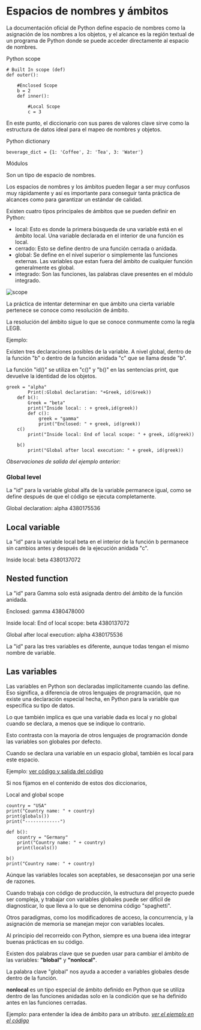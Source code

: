 # Espacios de nombres y ámbitos
La documentación oficial de Python define espacio de nombres como la asignación de los nombres a los objetos, y el alcance es la región textual de un programa de Python donde se puede acceder directamente al espacio de nombres. 

Python scope

```
# Built In scope (def)
def outer():

    #Enclosed Scope
    b = 2
    def inner():

        #Local Scope
        c = 3
```

En este punto, el diccionario con sus pares de valores clave sirve como la estructura de datos ideal para el mapeo de nombres y objetos.

Python dictionary

`beverage_dict = {1: 'Coffee', 2: 'Tea', 3: 'Water'}`

Módulos

Son un tipo de espacio de nombres. 

Los espacios de nombres y los ámbitos pueden llegar a ser muy confusos muy rápidamente y así es importante para conseguir tanta práctica de alcances como para garantizar un estándar de calidad.

Existen cuatro tipos principales de ámbitos que se pueden definir en Python: 

+ local: Esto es donde la primera búsqueda de una variable está en el ámbito local.
Una variable declarada en el interior de una función es local.
+ cerrado: Esto se define dentro de una función cerrada o anidada.
+ global: Se define en el nivel superior o simplemente las funciones externas.
Las variables que estan fuera del ámbito de cualquier función generalmente es global.
+ integrado: Son las funciones, las palabras clave presentes en el módulo integrado.

![scope](/46_modulos/46_3_domains_space_names/Captura%20desde%202024-05-30%2018-53-45.png)

La práctica de intentar determinar en que ámbito una cierta variable pertenece se conoce como resolución de ámbito.

La resolución del ámbito sigue lo que se conoce conmumente como la regla LEGB.

Ejemplo:

Existen tres declaraciones posibles de la variable. A nivel global, dentro de la función "b" o dentro de la función anidada "c" que se llama desde "b".

La función "id()" se utiliza en "c()" y "b()" en las sentencias print, que devuelve la identidad de los objetos. 

```
greek = "alpha"
        Print(:Global declaration: "+Greek, id(Greek))
    def b():
        Greek = "beta"
        print("Inside local: : + greek,id(greek))
        def c():
            greek = "gamma"
            print("Enclosed: " + greek, id(greek))
    c()
        print("Inside local: End of local scope: " + greek, id(greek))
    
    b()
        print("Global after local execution: " + greek, id(greek))
```

*Observaciones de salida del ejemplo anterior:*

### Global level
La "id" para la variable global alfa de la variable permanece igual, como se define después de que el código se ejecuta completamente.

Global declaration: alpha 4380175536

## Local variable
La "id" para la variable local beta en el interior de la función b permanece sin cambios antes y después de la ejecución anidada "c".

Inside local: beta 4380137072

## Nested function
La "id" para Gamma solo está asignada dentro del ámbito de la función anidada. 

Enclosed: gamma 4380478000

Inside local: End of local scope: beta 4380137072

Global after local execution: alpha 4380175536

La "id" para las tres variables es diferente, aunque todas tengan el mismo nombre de variable.

## Las variables
Las variables en Python son declaradas implícitamente cuando las define. Eso significa, a diferencia de otros lenguajes de programación, que no existe una declaración especial hecha, en Python para la variable que especifica su tipo de datos.

Lo que también implica es que una variable dada es local y no global cuando se declara, a menos que se indique lo contrario.

Esto contrasta con la mayoria de otros lenguajes de programación donde las variables son globales por defecto.

Cuando se declara una variable en un espacio global, también es local para este espacio. 

Ejemplo: [ver código y salida del código](/46_modulos/46_3_domains_space_names/domains_spaces_names.py)

Si nos fijamos en el contenido de estos dos diccionarios,

Local and global scope

```
country = "USA"
print("Country name: " + country)
print(globals())
print("-------------")

def b():
    country = "Germany"
    print("Country name: " + country)
    print(locals())

b()
print("Country name: " + country)
```

Aúnque las variables locales son aceptables, se desaconsejan por una serie de razones.

Cuando trabaja con código de producción, la estructura del proyecto puede ser compleja, y trabajar con variables globales puede ser difícil de diagnosticar, lo que lleva a lo que se denomina código "spaghetti".

Otros paradigmas, como los modificadores de acceso, la concurrencia, y la asignación de memoria se manejan mejor con variables locales. 

Al principio del recorreido con Python, siempre es una buena idea integrar buenas prácticas en su código. 

Existen dos palabras clave que se pueden usar para cambiar el ámbito de las variables: **"blobal"** y **"nonlocal"**.

La palabra clave "global" nos ayuda a acceder a variables globales desde dentro de la función.

**nonlocal** es un tipo especial de ámbito definido en Python que se utiliza dentro de las funciones anidadas solo en la condición que se ha definido antes en las funciones cerradas.

Ejemplo: para entender la idea de ámbito para un atributo. *[ver el ejemplo en el código](/46_modulos/46_3_domains_space_names/domains_spaces_names.py)*









